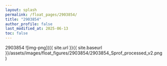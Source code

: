 ```yaml
---
layout: splash
permalink: /float_pages/2903854/
title: "2903854"
author_profile: false
last_modified_at: 2025-06-13
toc: false
---
```

 
2903854
![img-png]({{ site.url }}{{ site.baseurl }}/assets/images/float_figures/2903854/2903854_Sprof_processed_v2.png)